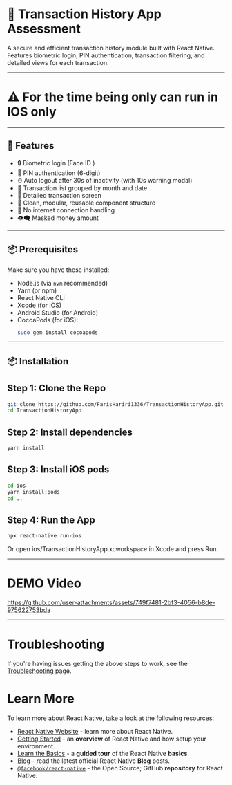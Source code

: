 # 📱 Transaction History App Assessment

A secure and efficient transaction history module built with React Native. Features biometric login, PIN authentication, transaction filtering, and detailed views for each transaction.

---

# ⚠️ For the time being only can run in IOS only

---

## 🚀 Features

- 🔒 Biometric login (Face ID )
- 🔢 PIN authentication (6-digit)
- ⏱ Auto logout after 30s of inactivity (with 10s warning modal)
- 📅 Transaction list grouped by month and date
- 📄 Detailed transaction screen
- 🧪 Clean, modular, reusable component structure
- 🛜 No internet connection handling
- 👁️‍🗨️ Masked money amount

---

## 📦 Prerequisites

Make sure you have these installed:

- Node.js (via `nvm` recommended)
- Yarn (or npm)
- React Native CLI
- Xcode (for iOS)
- Android Studio (for Android)
- CocoaPods (for iOS):
  ```bash
  sudo gem install cocoapods
  ```

---

## 📦 Installation

## Step 1: Clone the Repo

```bash
git clone https://github.com/FarisHariri1336/TransactionHistoryApp.git
cd TransactionHistoryApp
```

## Step 2: Install dependencies

```bash
yarn install
```

## Step 3: Install iOS pods

```bash
cd ios
yarn install:pods
cd ..
```

## Step 4: Run the App

```bash
npx react-native run-ios
```

Or open ios/TransactionHistoryApp.xcworkspace in Xcode and press Run.

---


# DEMO Video

https://github.com/user-attachments/assets/749f7481-2bf3-4056-b8de-975622753bda

---

# Troubleshooting

If you're having issues getting the above steps to work, see the [Troubleshooting](https://reactnative.dev/docs/troubleshooting) page.

# Learn More

To learn more about React Native, take a look at the following resources:

- [React Native Website](https://reactnative.dev) - learn more about React Native.
- [Getting Started](https://reactnative.dev/docs/environment-setup) - an **overview** of React Native and how setup your environment.
- [Learn the Basics](https://reactnative.dev/docs/getting-started) - a **guided tour** of the React Native **basics**.
- [Blog](https://reactnative.dev/blog) - read the latest official React Native **Blog** posts.
- [`@facebook/react-native`](https://github.com/facebook/react-native) - the Open Source; GitHub **repository** for React Native.
